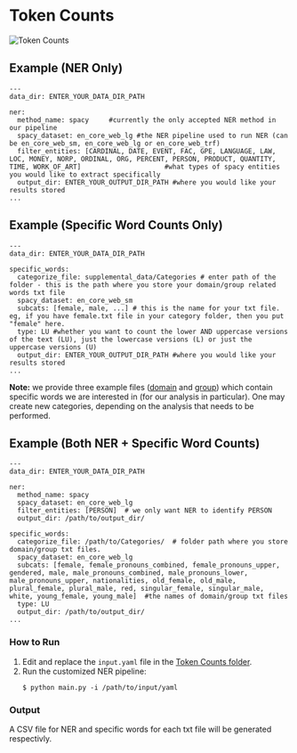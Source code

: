 # Token Counts
![Token Counts](https://github.com/miielab/TokenCounts/workflows/Token%20Counts/badge.svg)


## Example (NER Only)

```
---
data_dir: ENTER_YOUR_DATA_DIR_PATH

ner:
  method_name: spacy     #currently the only accepted NER method in our pipeline
  spacy_dataset: en_core_web_lg #the NER pipeline used to run NER (can be en_core_web_sm, en_core_web_lg or en_core_web_trf)
  filter_entities: [CARDINAL, DATE, EVENT, FAC, GPE, LANGUAGE, LAW, LOC, MONEY, NORP, ORDINAL, ORG, PERCENT, PERSON, PRODUCT, QUANTITY, TIME, WORK_OF_ART]                     #what types of spacy entities you would like to extract specifically 
  output_dir: ENTER_YOUR_OUTPUT_DIR_PATH #where you would like your results stored
...

```

## Example (Specific Word Counts Only)

```
---
data_dir: ENTER_YOUR_DATA_DIR_PATH

specific_words:
  categorize_file: supplemental_data/Categories # enter path of the folder - this is the path where you store your domain/group related words txt file
  spacy_dataset: en_core_web_sm 
  subcats: [female, male, ...] # this is the name for your txt file. eg, if you have female.txt file in your category folder, then you put "female" here. 
  type: LU #whether you want to count the lower AND uppercase versions of the text (LU), just the lowercase versions (L) or just the uppercase versions (U)
  output_dir: ENTER_YOUR_OUTPUT_DIR_PATH #where you would like your results stored
...
```
**Note:** we provide three example files ([domain](https://github.com/miielab/miienlp/blob/main/examples/test_data/test_domain/example_domain_appearance.txt) and [group](https://github.com/miielab/miienlp/tree/main/examples/test_data/test_group)) which contain specific words we are interested in (for our analysis in particular). One may create new categories, depending on the analysis that needs to be performed. 



## Example (Both NER + Specific Word Counts)

```
---
data_dir: ENTER_YOUR_DATA_DIR_PATH

ner:
  method_name: spacy 
  spacy_dataset: en_core_web_lg 
  filter_entities: [PERSON]  # we only want NER to identify PERSON
  output_dir: /path/to/output_dir/

specific_words:
  categorize_file: /path/to/Categories/  # folder path where you store domain/group txt files. 
  spacy_dataset: en_core_web_lg 
  subcats: [female, female_pronouns_combined, female_pronouns_upper, gendered, male, male_pronouns_combined, male_pronouns_lower, male_pronouns_upper, nationalities, old_female, old_male, plural_female, plural_male, red, singular_female, singular_male, white, young_female, young_male]  #the names of domain/group txt files 
  type: LU 
  output_dir: /path/to/output_dir/
...
````

### How to Run

1. Edit and replace the `input.yaml` file in the [Token Counts folder](https://github.com/miielab/miienlp/tree/main/miienlp/token).
2. Run the customized NER pipeline:
    ```
    $ python main.py -i /path/to/input/yaml
    ```
    
### Output 

A CSV file for NER and specific words for each txt file will be generated respectivly. 

